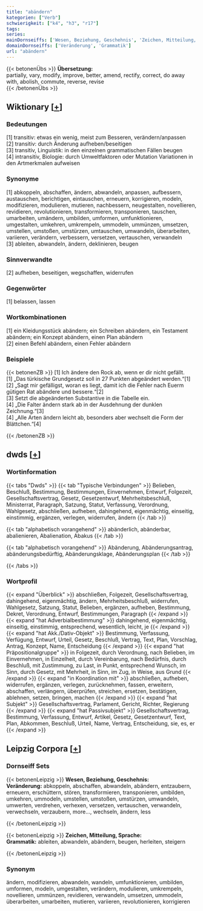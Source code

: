 ```yaml
---
title: "abändern"
kategorien: ["Verb"]
schwierigkeit: ["k4", "h3", "r17"]
tags:
series:
mainDornseiffs: ['Wesen, Beziehung, Geschehnis', 'Zeichen, Mitteilung, Sprache']
domainDornseiffs: ['Veränderung', 'Grammatik']
url: "abändern"
---
```


{{< betonenÜbs >}}
**Übersetzung:**  
partially, vary, modify, improve, better, amend, rectify, correct, do away with, abolish, commute, reverse, revise  
{{< /betonenÜbs >}}

## Wiktionary [[+](https://de.wiktionary.org/wiki/abändern)]

### Bedeutungen
[1] transitiv: etwas ein wenig, meist zum Besseren, verändern/anpassen  
[2] transitiv: durch Änderung aufheben/beseitigen  
[3] transitiv, Linguistik: in den einzelnen grammatischen Fällen beugen  
[4] intransitiv, Biologie: durch Umweltfaktoren oder Mutation Variationen in den Artmerkmalen aufweisen  

### Synonyme
[1] abkoppeln, abschaffen, ändern, abwandeln, anpassen, aufbessern, austauschen, berichtigen, eintauschen, erneuern, korrigieren, modeln, modifizieren, modulieren, mutieren, nachbessern, neugestalten, novellieren, revidieren, revolutionieren, transformieren, transponieren, tauschen, umarbeiten, umändern, umbilden, umformen, umfunktionieren, umgestalten, umkehren, umkrempeln, ummodeln, ummünzen, umsetzen, umstellen, umstoßen, umstürzen, umtauschen, umwandeln, überarbeiten, variieren, verändern, verbessern, versetzen, vertauschen, verwandeln  
[3] ableiten, abwandeln, ändern, deklinieren, beugen  

### Sinnverwandte
[2] aufheben, beseitigen, wegschaffen, widerrufen  

### Gegenwörter
[1] belassen, lassen  

### Wortkombinationen
[1] ein Kleidungsstück abändern; ein Schreiben abändern, ein Testament abändern; ein Konzept abändern, einen Plan abändern  
[2] einen Befehl abändern, einen Fehler abändern  

### Beispiele
{{< betonenZB >}}
[1] Ich ändere den Rock ab, wenn er dir nicht gefällt.  
[1] „Das türkische Grundgesetz soll in 27 Punkten abgeändert werden.“[1]  
[2] „Sagt mir gefälligst, woran es liegt, damit ich die Fehler nach Euerm gütigen Rat abändere und bessere.“[2]  
[3] Setzt die abgeänderten Substantive in die Tabelle ein.  
[4] „Die Falter ändern stark ab in der Ausdehnung der dunklen Zeichnung.“[3]  
[4] „Alle Arten ändern leicht ab, besonders aber wechselt die Form der Blättchen.“[4]  

{{< /betonenZB >}}


## dwds [[+](https://www.dwds.de/wb/abändern)]

### Wortinformation
{{< tabs "Dwds" >}}
{{< tab "Typische Verbindungen" >}}
Belieben, Beschluß, Bestimmung, Bestimmungen, Einvernehmen, Entwurf, Folgezeit, Gesellschaftsvertrag, Gesetz, Gesetzentwurf, Mehrheitsbeschluß, Ministerrat, Paragraph, Satzung, Statut, Verfassung, Verordnung, Wahlgesetz, abschließen, aufheben, dahingehend, eigenmächtig, einseitig, einstimmig, ergänzen, verlegen, widerrufen, ändern
{{< /tab >}}

{{< tab "alphabetisch vorangehend" >}}
abänderlich, abänderbar, abalienieren, Abalienation, Abakus
{{< /tab >}}

{{< tab "alphabetisch vorangehend" >}}
Abänderung, Abänderungsantrag, abänderungsbedürftig, Abänderungsklage, Abänderungsplan
{{< /tab >}}

{{< /tabs >}}

### Wortprofil
{{< expand "Überblick" >}} abschließen, Folgezeit, Gesellschaftsvertrag, dahingehend, eigenmächtig, ändern, Mehrheitsbeschluß, widerrufen, Wahlgesetz, Satzung, Statut, Belieben, ergänzen, aufheben, Bestimmung, Dekret, Verordnung, Entwurf, Bestimmungen, Paragraph {{< /expand >}}
{{< expand "hat Adverbialbestimmung" >}} dahingehend, eigenmächtig, einseitig, einstimmig, entsprechend, wesentlich, leicht, je {{< /expand >}}
{{< expand "hat Akk./Dativ-Objekt" >}} Bestimmung, Verfassung, Verfügung, Entwurf, Urteil, Gesetz, Beschluß, Vertrag, Text, Plan, Vorschlag, Antrag, Konzept, Name, Entscheidung {{< /expand >}}
{{< expand "hat Präpositionalgruppe" >}} in Folgezeit, durch Verordnung, nach Belieben, im Einvernehmen, in Einzelheit, durch Vereinbarung, nach Bedürfnis, durch Beschluß, mit Zustimmung, zu Last, in Punkt, entsprechend Wunsch, im Sinn, durch Gesetz, mit Mehrheit, in Sinn, im Zug, in Weise, aus Grund {{< /expand >}}
{{< expand "in Koordination mit" >}} abschließen, aufheben, widerrufen, ergänzen, verlegen, zurücknehmen, fassen, erweitern, abschaffen, verlängern, überprüfen, streichen, ersetzen, bestätigen, ablehnen, setzen, bringen, machen {{< /expand >}}
{{< expand "hat Subjekt" >}} Gesellschaftsvertrag, Parlament, Gericht, Richter, Regierung {{< /expand >}}
{{< expand "hat Passivsubjekt" >}} Gesellschaftsvertrag, Bestimmung, Verfassung, Entwurf, Artikel, Gesetz, Gesetzentwurf, Text, Plan, Abkommen, Beschluß, Urteil, Name, Vertrag, Entscheidung, sie, es, er {{< /expand >}}

## Leipzig Corpora [[+](https://corpora.uni-leipzig.de/en/res?word=abändern&corpusId=deu_newscrawl-public_2018)]

### Dornseiff Sets
{{< betonenLeipzig >}}
**Wesen, Beziehung, Geschehnis:**  
**Veränderung:** abkoppeln, abschaffen, abwandeln, abändern, entzaubern, erneuern, erschüttern, stören, transformieren, transponieren, umbilden, umkehren, ummodeln, umstellen, umstoßen, umstürzen, umwandeln, umwerten, verdrehen, verhexen, versetzen, vertauschen, verwandeln, verwechseln, verzaubern, more..., wechseln, ändern, less  

{{< /betonenLeipzig >}}


{{< betonenLeipzig >}}
**Zeichen, Mitteilung, Sprache:**  
**Grammatik:** ableiten, abwandeln, abändern, beugen, herleiten, steigern  

{{< /betonenLeipzig >}}

### Synonym
ändern, modifizieren, abwandeln, wandeln, umfunktionieren, umbilden, umformen, modeln, umgestalten, verändern, modulieren, umkrempeln, novellieren, ummünzen, revidieren, verwandeln, umsetzen, ummodeln, überarbeiten, umarbeiten, mutieren, variieren, revolutionieren, korrigieren

